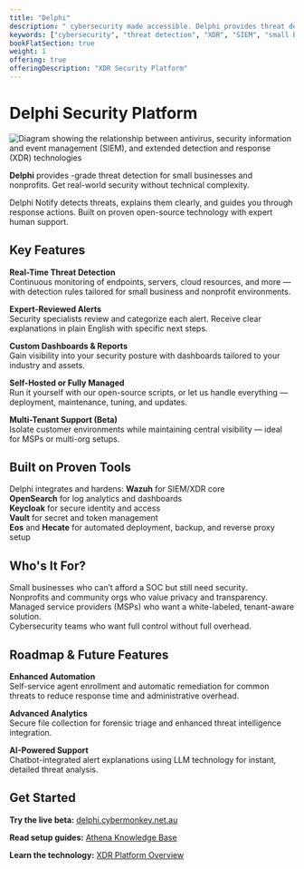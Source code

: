 ```yaml
---
title: "Delphi"
description: " cybersecurity made accessible. Delphi provides threat detection and response for small businesses and individuals with human-reviewed alerts in plain English."
keywords: ["cybersecurity", "threat detection", "XDR", "SIEM", "small business security", "Fremantle", "Australia"]
bookFlatSection: true
weight: 1
offering: true
offeringDescription: "XDR Security Platform"
---
```


# Delphi Security Platform

![Diagram showing the relationship between antivirus, security information and event management (SIEM), and extended detection and response (XDR) technologies](/images/antivirus_siem_xdr_web.jpg)

**Delphi** provides -grade threat detection for small businesses and nonprofits. Get real-world security without technical complexity.

Delphi Notify detects threats, explains them clearly, and guides you through response actions. Built on proven open-source technology with expert human support.

## Key Features

**Real-Time Threat Detection**  
  Continuous monitoring of endpoints, servers, cloud resources, and more — with detection rules tailored for small business and nonprofit environments.

**Expert-Reviewed Alerts**  
  Security specialists review and categorize each alert. Receive clear explanations in plain English with specific next steps.

**Custom Dashboards & Reports**  
  Gain visibility into your security posture with dashboards tailored to your industry and assets.

**Self-Hosted or Fully Managed**  
  Run it yourself with our open-source scripts, or let us handle everything — deployment, maintenance, tuning, and updates.

**Multi-Tenant Support (Beta)**  
  Isolate customer environments while maintaining central visibility — ideal for MSPs or multi-org setups.

## Built on Proven Tools

Delphi integrates and hardens:
**Wazuh** for SIEM/XDR core  
**OpenSearch** for log analytics and dashboards  
**Keycloak** for secure identity and access  
**Vault** for secret and token management  
**Eos** and **Hecate** for automated deployment, backup, and reverse proxy setup

## Who's It For?

Small businesses who can’t afford a SOC but still need security.  
Nonprofits and community orgs who value privacy and transparency.  
Managed service providers (MSPs) who want a white-labeled, tenant-aware solution.  
Cybersecurity teams who want full control without full overhead.

## Roadmap & Future Features

**Enhanced Automation**  
Self-service agent enrollment and automatic remediation for common threats to reduce response time and administrative overhead.

**Advanced Analytics**  
Secure file collection for forensic triage and enhanced threat intelligence integration.

**AI-Powered Support**  
Chatbot-integrated alert explanations using LLM technology for instant, detailed threat analysis.

## Get Started

**Try the live beta:** [delphi.cybermonkey.net.au](https://delphi.cybermonkey.net.au)

**Read setup guides:** [Athena Knowledge Base](https://wiki.cybermonkey.net.au/Delphi)

**Learn the technology:** [XDR Platform Overview](/offerings/delphi/technology/)
